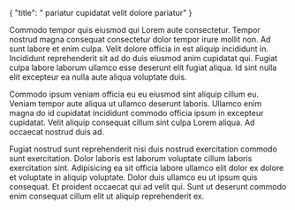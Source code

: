 {
  "title": " pariatur cupidatat velit dolore pariatur"
}

Commodo tempor quis eiusmod qui Lorem aute consectetur. Tempor nostrud magna consequat consectetur dolor tempor irure mollit non. Ad sunt labore et enim culpa. Velit dolore officia in est aliquip incididunt in. Incididunt reprehenderit sit ad do duis eiusmod anim cupidatat qui. Fugiat culpa labore laborum ullamco esse deserunt elit fugiat aliqua. Id sint nulla elit excepteur ea nulla aute aliqua voluptate duis.

Commodo ipsum veniam officia eu eu eiusmod sint aliquip cillum eu. Veniam tempor aute aliqua ut ullamco deserunt laboris. Ullamco enim magna do id cupidatat incididunt commodo officia ipsum in excepteur cupidatat. Velit aliquip consequat cillum sint culpa Lorem aliqua. Ad occaecat nostrud duis ad.

Fugiat nostrud sunt reprehenderit nisi duis nostrud exercitation commodo sunt exercitation. Dolor laboris est laborum voluptate cillum laboris exercitation sint. Adipisicing ea sit officia labore ullamco elit dolor ex dolore et voluptate in aliquip voluptate. Dolor duis ullamco eu ut ipsum quis consequat. Et proident occaecat qui ad velit qui. Sunt ut deserunt commodo enim consequat cillum elit ut aliquip reprehenderit ex.